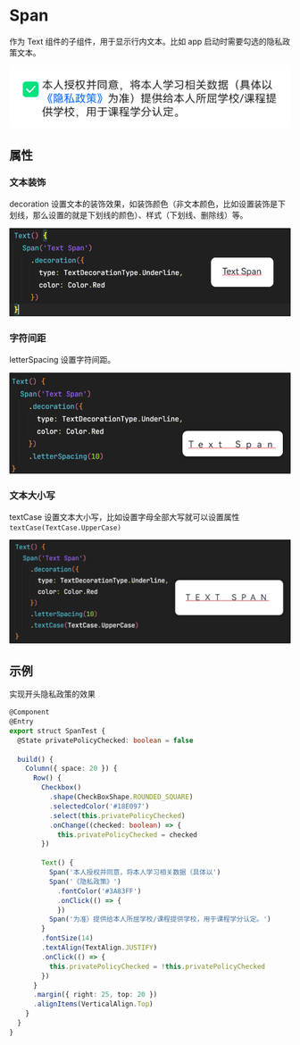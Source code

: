 # Span

作为 Text 组件的子组件，用于显示行内文本。比如 app 启动时需要勾选的隐私政策文本。

![alt text](../images/span_preview.png)

## 属性

### 文本装饰

decoration 设置文本的装饰效果，如装饰颜色（非文本颜色，比如设置装饰是下划线，那么设置的就是下划线的颜色）、样式（下划线、删除线）等。

![alt text](../images/span_decoration.png)

### 字符间距

letterSpacing 设置字符间距。

![alt text](../images/span_letterspacing.png)

### 文本大小写

textCase 设置文本大小写，比如设置字母全部大写就可以设置属性 `textCase(TextCase.UpperCase)`

![alt text](../images/span_textcase.png)

## 示例

实现开头隐私政策的效果

```ts
@Component
@Entry
export struct SpanTest {
  @State privatePolicyChecked: boolean = false

  build() {
    Column({ space: 20 }) {
      Row() {
        Checkbox()
          .shape(CheckBoxShape.ROUNDED_SQUARE)
          .selectedColor('#18E097')
          .select(this.privatePolicyChecked)
          .onChange((checked: boolean) => {
            this.privatePolicyChecked = checked
        })

        Text() {
          Span('本人授权并同意，将本人学习相关数据（具体以')
          Span('《隐私政策》')
            .fontColor('#3A83FF')
            .onClick(() => {
            })
          Span('为准）提供给本人所屈学校/课程提供学校，用于课程学分认定。')
        }
        .fontSize(14)
        .textAlign(TextAlign.JUSTIFY)
        .onClick(() => {
          this.privatePolicyChecked = !this.privatePolicyChecked
        })
      }
      .margin({ right: 25, top: 20 })
      .alignItems(VerticalAlign.Top)
    }
  }
}
```
